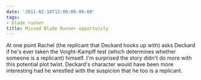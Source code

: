 ```yaml
---
date: '2011-02-18T12:00:06-08:00'
tags:
- blade runner
title: Missed Blade Runner opportunity
---
```


At one point Rachel (the replicant that Deckard hooks up with) asks Deckard if he's ever taken the Voight-Kampff test (which determines whether someone is a replicant) himself. I'm surprised the story didn't do more with this potential plot twist. Deckard's character would have been more interesting had he wrestled with the suspicion that he too is a replicant.
